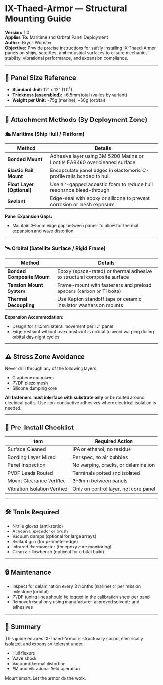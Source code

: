 # IX-Thaed-Armor — Structural Mounting Guide  
**Version:** 1.0  
**Applies To:** Maritime and Orbital Panel Deployment  
**Author:** Bryce Wooster  
**Objective:** Provide precise instructions for safely installing IX-Thaed-Armor panels on ships, satellites, and industrial surfaces to ensure mechanical stability, vibrational performance, and expansion compliance.

---

## 📐 Panel Size Reference

- **Standard Unit:** 12” x 12” (1 ft²)
- **Thickness (assembled):** ~6.5mm total (varies by variant)
- **Weight per Unit:** ~75g (marine), ~60g (orbital)

---

## 🔩 Attachment Methods (By Deployment Zone)

### 🛳️ Maritime (Ship Hull / Platform)

| Method | Details |
|--------|---------|
| **Bonded Mount** | Adhesive layer using 3M 5200 Marine or Loctite EA9460 over cleaned surface |
| **Elastic Rail Mount** | Encapsulate panel edges in elastomeric C-profile rails bonded to hull |
| **Float Layer (Optional)** | Use air-gapped acoustic foam to reduce hull resonance bleed-through |
| **Sealant** | Edge-seal with epoxy or silicone to prevent corrosion or mesh exposure |

**Panel Expansion Gaps:**  
- Maintain 3–5mm edge gap between panels to allow for thermal expansion and wave distortion

---

### 🛰️ Orbital (Satellite Surface / Rigid Frame)

| Method | Details |
|--------|---------|
| **Bonded Composite Mount** | Epoxy (space-rated) or thermal adhesive to structural composite surface |
| **Tension Mount System** | Frame-mount with fasteners and preload spacers (carbon or Ti bolts) |
| **Thermal Decoupling** | Use Kapton standoff tape or ceramic insulator washers on mounts |

**Expansion Accommodation:**  
- Design for ±1.5mm lateral movement per 12” panel  
- Edge restraint without overconstraint is critical to avoid warping during orbital day-night cycles

---

## ⚠️ Stress Zone Avoidance

Never drill through any of the following layers:
- Graphene monolayer
- PVDF piezo mesh
- Silicone damping core

**All fasteners must interface with substrate only** or be routed around electrical paths. Use non-conductive adhesives where electrical isolation is needed.

---

## 🧪 Pre-Install Checklist

| Item | Required Action |
|------|------------------|
| Surface Cleaned | IPA or ethanol, no residue |
| Bonding Layer Mixed | Per spec, no air bubbles |
| Panel Inspection | No warping, cracks, or delamination |
| PVDF Leads Routed | Terminals potted and isolated |
| Mount Clearance Verified | 3–5mm between panels |
| Vibration Isolation Verified | Only on control layer, not core panel |

---

## 🛠️ Tools Required

- Nitrile gloves (anti-static)  
- Adhesive spreader or brush  
- Vacuum clamps (optional for large arrays)  
- Sealant gun (for perimeter edge)  
- Infrared thermometer (for epoxy cure monitoring)  
- Clean air flowbench (optional for orbital build)

---

## 🔒 Maintenance

- Inspect for delamination every 3 months (marine) or per mission milestone (orbital)  
- PVDF tuning lines should be logged in the calibration sheet per panel  
- Remove/reseal only using manufacturer-approved solvents and adhesives

---

## 🧠 Summary

This guide ensures IX-Thaed-Armor is structurally sound, electrically isolated, and expansion-tolerant under:
- Hull flexure  
- Wave shock  
- Vacuum/thermal distortion  
- EM and vibrational field operation

Mount smart. Let the armor do the work.


